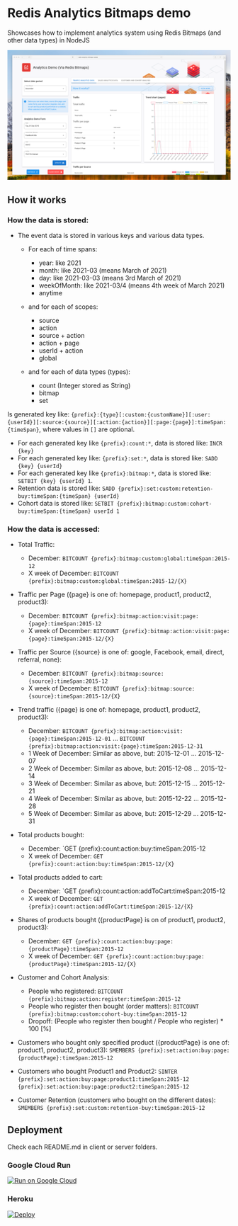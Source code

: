 # Redis Analytics Bitmaps demo

Showcases how to implement analytics system using Redis Bitmaps (and other data types) in NodeJS

![alt text](https://github.com/RemoteCraftsmen/redis-analytics-bitmaps/blob/main/preview.png?raw=true)

## How it works
### How the data is stored:

* The event data is stored in various keys and various data types.
    * For each of time spans:
        * year: like 2021
        * month: like 2021-03 (means March of 2021)
        * day: like 2021-03-03 (means 3rd March of 2021)
        * weekOfMonth: like 2021-03/4 (means 4th week of March 2021)
        * anytime
        
    * and for each of scopes:
        * source
        * action
        * source + action
        * action + page
        * userId + action
        * global
        
    * and for each of data types (types):
        * count (Integer stored as String)
        * bitmap
        * set
        
Is generated key like: `{prefix}:{type}[:custom:{customName}][:user:{userId}][:source:{source}][:action:{action}][:page:{page}]:timeSpan:{timeSpan}`, where values in `[]` are optional.
* For each generated key like `{prefix}:count:*`, data is stored like: `INCR {key}`
* For each generated key like: `{prefix}:set:*`, data is stored like: `SADD {key} {userId}`
* For each generated key like `{prefix}:bitmap:*`, data is stored like: `SETBIT {key} {userId} 1`.
* Retention data is stored like: `SADD {prefix}:set:custom:retention-buy:timeSpan:{timeSpan} {userId}`
* Cohort data is stored like: `SETBIT {prefix}:bitmap:custom:cohort-buy:timeSpan:{timeSpan} userId 1`

### How the data is accessed:

* Total Traffic: 
    * December: `BITCOUNT {prefix}:bitmap:custom:global:timeSpan:2015-12`
    * X week of December: `BITCOUNT {prefix}:bitmap:custom:global:timeSpan:2015-12/{X}`

* Traffic per Page ({page} is one of: homepage, product1, product2, product3):
    * December: `BITCOUNT {prefix}:bitmap:action:visit:page:{page}:timeSpan:2015-12`
    * X week of December: `BITCOUNT {prefix}:bitmap:action:visit:page:{page}:timeSpan:2015-12/{X}`

* Traffic per Source ({source} is one of: google, Facebook, email, direct, referral, none):
    * December: `BITCOUNT {prefix}:bitmap:source:{source}:timeSpan:2015-12`
    * X week of December: `BITCOUNT {prefix}:bitmap:source:{source}:timeSpan:2015-12/{X}`

* Trend traffic ({page} is one of: homepage, product1, product2, product3):
    * December: `BITCOUNT {prefix}:bitmap:action:visit:{page}:timeSpan:2015-12-01` ... `BITCOUNT {prefix}:bitmap:action:visit:{page}:timeSpan:2015-12-31`
    * 1 Week of December: Similar as above, but: 2015-12-01 ... 2015-12-07
    * 2 Week of December: Similar as above, but: 2015-12-08 ... 2015-12-14
    * 3 Week of December: Similar as above, but: 2015-12-15 ... 2015-12-21
    * 4 Week of December: Similar as above, but: 2015-12-22 ... 2015-12-28
    * 5 Week of December: Similar as above, but: 2015-12-29 ... 2015-12-31

* Total products bought:
    * December: `GET {prefix}:count:action:buy:timeSpan:2015-12
    * X week of December: `GET {prefix}:count:action:buy:timeSpan:2015-12/{X}`

* Total products added to cart:
    * December: `GET {prefix}:count:action:addToCart:timeSpan:2015-12
    * X week of December: `GET {prefix}:count:action:addToCart:timeSpan:2015-12/{X}`

* Shares of products bought ({productPage} is on of product1, product2, product3):
    * December: `GET {prefix}:count:action:buy:page:{productPage}:timeSpan:2015-12`
    * X week of December: `GET {prefix}:count:action:buy:page:{productPage}:timeSpan:2015-12/{X}`

* Customer and Cohort Analysis:
    * People who registered: `BITCOUNT {prefix}:bitmap:action:register:timeSpan:2015-12`
    * People who register then bought (order matters): `BITCOUNT {prefix}:bitmap:custom:cohort-buy:timeSpan:2015-12`
    * Dropoff: (People who register then bought / People who register) * 100 [%]

* Customers who bought only specified product ({productPage} is one of: product1, product2, product3): `SMEMBERS {prefix}:set:action:buy:page:{productPage}:timeSpan:2015-12`
* Customers who bought Product1 and Product2: `SINTER {prefix}:set:action:buy:page:product1:timeSpan:2015-12 {prefix}:set:action:buy:page:product2:timeSpan:2015-12`
* Customer Retention (customers who bought on the different dates): `SMEMBERS {prefix}:set:custom:retention-buy:timeSpan:2015-12`

## Deployment

Check each README.md in client or server folders.

### Google Cloud Run

[![Run on Google
Cloud](https://deploy.cloud.run/button.svg)](https://deploy.cloud.run/?git_repo=https://github.com/RemoteCraftsmen/redis-analytics-bitmaps.git&revision=feature/deploy-buttons)

### Heroku

[![Deploy](https://www.herokucdn.com/deploy/button.svg)](https://heroku.com/deploy)
